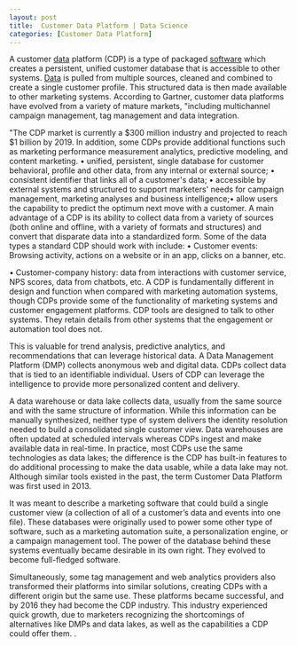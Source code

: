 ```yaml
---
layout: post
title:  Customer Data Platform | Data Science
categories: [Customer Data Platform]
---
```


A customer [data](https://data-science-blog.github.io/Big-Data) platform (CDP) is a type of packaged [software](https://python-software.github.io/Eric-Software) which creates a persistent, unified customer database that is accessible to other systems. [Data](https://data-science-blog.github.io/Data) is pulled from multiple sources, cleaned and combined to create a single customer profile. This structured data is then made available to other marketing systems. According to Gartner, customer data platforms have evolved from a variety of mature markets, "including multichannel campaign management, tag management and data integration.

"The CDP market is currently a $300 million industry and projected to reach $1 billion by 2019. In addition, some CDPs provide additional functions such as marketing performance measurement analytics, predictive modeling, and content marketing. • unified, persistent, single database for customer behavioral, profile and other data, from any internal or external source; • consistent identifier that links all of a customer's data; • accessible by external systems and structured to support marketers' needs for campaign management, marketing analyses and business intelligence;• allow users the capability to predict the optimum next move with a customer. A main advantage of a CDP is its ability to collect data from a variety of sources (both online and offline, with a variety of formats and structures) and convert that disparate data into a standardized form. Some of the data types a standard CDP should work with include: • Customer events: Browsing activity, actions on a website or in an app, clicks on a banner, etc.

• Customer-company history: data from interactions with customer service, NPS scores, data from chatbots, etc. A CDP is fundamentally different in design and function when compared with marketing automation systems, though CDPs provide some of the functionality of marketing systems and customer engagement platforms. CDP tools are designed to talk to other systems. They retain details from other systems that the engagement or automation tool does not.

This is valuable for trend analysis, predictive analytics, and recommendations that can leverage historical data. A Data Management Platform (DMP) collects anonymous web and digital data. CDPs collect data that is tied to an identifiable individual. Users of CDP can leverage the intelligence to provide more personalized content and delivery.

A data warehouse or data lake collects data, usually from the same source and with the same structure of information. While this information can be manually synthesized, neither type of system delivers the identity resolution needed to build a consolidated single customer view. Data warehouses are often updated at scheduled intervals whereas CDPs ingest and make available data in real-time. In practice, most CDPs use the same technologies as data lakes; the difference is the CDP has built-in features to do additional processing to make the data usable, while a data lake may not. Although similar tools existed in the past, the term Customer Data Platform was first used in 2013.

It was meant to describe a marketing software that could build a single customer view (a collection of all of a customer’s data and events into one file). These databases were originally used to power some other type of software, such as a marketing automation suite, a personalization engine, or a campaign management tool. The power of the database behind these systems eventually became desirable in its own right. They evolved to become full-fledged software.

Simultaneously, some tag management and web analytics providers also transformed their platforms into similar solutions, creating CDPs with a different origin but the same use. These platforms became successful, and by 2016 they had become the CDP industry. This industry experienced quick growth, due to marketers recognizing the shortcomings of alternatives like DMPs and data lakes, as well as the capabilities a CDP could offer them. .

